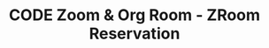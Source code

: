 ---
title: CODE Zoom & Org Room - ZRoom Reservation
redirect_to: https://docs.google.com/spreadsheets/d/1GHUszjy0BfeZxellLwGN6AVeevFwUCTCvssw-vs3CXs/edit?usp=sharing
redirect_from: 
  - /ZRoomReservation
  - /zroomreservation
---